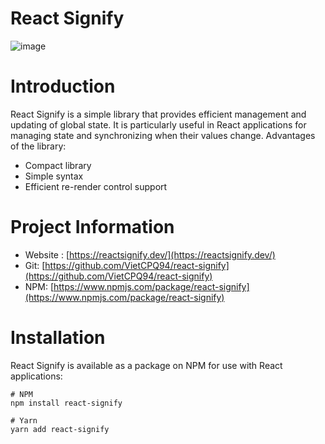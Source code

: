 # React Signify

![image](https://files.notice.studio/workspaces/d8b84700-32ef-4e9d-9d5e-3eebb0e5e197/7261764d-6870-4fee-9de9-379ad2e9f80a.png)

# Introduction

React Signify is a simple library that provides efficient management and updating of global state. It is particularly useful in React applications for managing state and synchronizing when their values change.
Advantages of the library:

- Compact library
- Simple syntax
- Efficient re-render control support

# Project Information

- Website : [https://reactsignify.dev/](https://reactsignify.dev/)
- Git: [https://github.com/VietCPQ94/react-signify](https://github.com/VietCPQ94/react-signify)
- NPM: [https://www.npmjs.com/package/react-signify](https://www.npmjs.com/package/react-signify)

# Installation

React Signify is available as a package on NPM for use with React applications:

```
# NPM
npm install react-signify

# Yarn
yarn add react-signify
```
